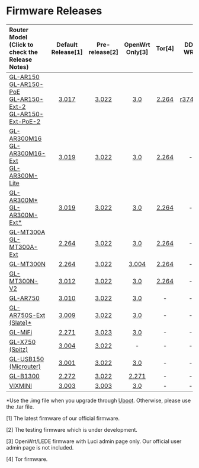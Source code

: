 # Firmware Releases



| Router Model<br>(Click to check the<br>Release Notes) | Default Release[1] | Pre-release[2] | OpenWrt Only[3] | Tor[4] | DD-WRT |
| :----------------------------------------------------------- | :-------: | :------------: | :----------: | :----------------------------------------------------------: | :----------------------------------------------------------: |
| [GL-AR150<br>GL-AR150-PoE<br>GL-AR150-Ext-2<br>GL-AR150-Ext-PoE-2](GL-AR150.md) |     <a href="https://dl.gl-inet.com/firmware/ar150/v1/" target="_blank">3.017</a>     | <a href="https://dl.gl-inet.com/firmware/ar150/testing/" target="_blank">3.022</a> |   <a href="https://dl.gl-inet.com/firmware/ar150/clean/" target="_blank">3.0</a>   |<a href="https://dl.gl-inet.com/firmware/ar150/tor/" target="_blank">2.264</a>|<a href="https://dd-wrt.com/support/other-downloads/?path=betas%2F2018%2F10-19-2018-r37442%2FGL.iNet-AR150%2F" target="_blank">r37442</a>|
| [GL-AR300M16<br>GL-AR300M16-Ext<br>GL-AR300M-Lite](GL-AR300M.md) |     <a href="https://dl.gl-inet.com/firmware/ar300m/v1/" target="_blank">3.019</a>     | <a href="https://dl.gl-inet.com/firmware/ar300m/testing/" target="_blank">3.022</a> |      <a href="https://dl.gl-inet.com/firmware/ar300m/clean/" target="_blank">3.0</a>      |<a href="https://dl.gl-inet.com/firmware/ar300m/tor/" target="_blank">2.264</a>|-|
| [GL-AR300M\*<br>GL-AR300M-Ext*](GL-AR300M.md) | <a href="https://dl.gl-inet.com/firmware/ar300m/nand/v1/" target="_blank">3.019</a> | <a href="https://dl.gl-inet.com/firmware/ar300m/nand/testing/" target="_blank">3.022</a> | <a href="https://dl.gl-inet.com/firmware/ar300m/nand/clean/" target="_blank">3.0</a> |<a href="https://dl.gl-inet.com/firmware/ar300m/nand/tor/" target="_blank">2.264</a>|-|
| [GL-MT300A<br>GL-MT300A-Ext](GL-MT300A.md) | <a href="https://dl.gl-inet.com/firmware/mt300a/v1/" target="_blank">2.264</a> | <a href="https://dl.gl-inet.com/firmware/mt300a/testing/" target="_blank">3.022</a> | <a href="https://dl.gl-inet.com/firmware/mt300a/clean/" target="_blank">3.0</a> |<a href="https://dl.gl-inet.com/firmware/mt300a/tor/" target="_blank">2.264</a>|-|
| [GL-MT300N](GL-MT300N.md)                                   |     <a href="https://dl.gl-inet.com/firmware/mt300n/v1/" target="_blank">2.264</a>     | <a href="https://dl.gl-inet.com/firmware/mt300n/testing/" target="_blank">3.022</a> |      <a href="https://dl.gl-inet.com/firmware/mt300n/clean/" target="_blank">3.004</a>      |<a href="https://dl.gl-inet.com/firmware/mt300n/tor/" target="_blank">2.264</a>|-|
| [GL-MT300N-V2](GL-MT300N-V2.md)                             |     <a href="https://dl.gl-inet.com/firmware/mt300n-v2/v1/" target="_blank">3.012</a>     | <a href="https://dl.gl-inet.com/firmware/mt300n-v2/testing/" target="_blank">3.022</a> | <a href="https://dl.gl-inet.com/firmware/mt300n-v2/clean/" target="_blank">3.0</a> |<a href="https://dl.gl-inet.com/firmware/mt300n-v2/tor/" target="_blank">2.264</a>|-|
| [GL-AR750](GL-AR750.md) |     <a href="https://dl.gl-inet.com/firmware/ar750/v1/" target="_blank">3.010</a>     | <a href="https://dl.gl-inet.com/firmware/ar750/testing/" target="_blank">3.022</a> |     <a href="https://dl.gl-inet.com/firmware/ar750/clean/" target="_blank">3.0</a>     |-|-|
| [GL-AR750S-Ext (Slate)*](GL-AR750S-Ext.md) |     <a href="https://dl.gl-inet.com/firmware/ar750s/release/" target="_blank">3.009</a>     | <a href="https://dl.gl-inet.com/firmware/ar750s/testing/" target="_blank">3.022</a> |   <a href="https://dl.gl-inet.com/firmware/ar750s/clean/" target="_blank">3.0</a>   |-|-|
| [GL-MiFi](GL-MiFi.md) |     <a href="https://dl.gl-inet.com/firmware/mifi/v1/" target="_blank">2.271</a>     | <a href="https://dl.gl-inet.com/firmware/mifi/testing/" target="_blank">3.023</a> |     <a href="https://dl.gl-inet.com/firmware/mifi/clean/" target="_blank">3.0</a>     |-|-|
| [GL-X750 (Spitz)](GL-X750.md) | <a href="https://dl.gl-inet.com/firmware/x750/release/" target="_blank">3.004</a> | <a href="https://dl.gl-inet.com/firmware/x750/testing/" target="_blank">3.022</a> | - |-|-|
| [GL-USB150 (Microuter)](GL-USB150.md)                        |     <a href="https://dl.gl-inet.com/firmware/usb150/v1/" target="_blank">3.001</a>     | <a href="https://dl.gl-inet.com/firmware/usb150/testing/" target="_blank">3.022</a> |     <a href="https://dl.gl-inet.com/firmware/usb150/clean/" target="_blank">3.0</a>     |-|-|
| [GL-B1300](GL-B1300.md)                                     |     <a href="https://dl.gl-inet.com/firmware/b1300/v1/" target="_blank">2.272</a>     |     <a href="https://dl.gl-inet.com/firmware/b1300/testing/" target="_blank">3.022</a>     | <a href="https://dl.gl-inet.com/firmware/b1300/clean/" target="_blank">2.271</a> |-|-|
| [VIXMINI](VIXMINI.md) | <a href="https://dl.gl-inet.com/firmware/vixmini/release/" target="_blank">3.003</a> | <a href="https://dl.gl-inet.com/firmware/vixmini/testing/" target="_blank">3.003</a> | <a href="https://dl.gl-inet.com/firmware/vixmini/clean/" target="_blank">3.0</a> |-|-|



*Use the .img file when you upgrade through <a href="https://docs.gl-inet.com/en/3/troubleshooting/debrick/" target="_blank">Uboot</a>. Otherwise, please use the .tar file.

[1] The latest firmware of our official firmware.

[2] The testing firmware which is under development.

[3] OpenWrt/LEDE firmware with Luci admin page only. Our official user admin page is not included.

[4] Tor firmware.

